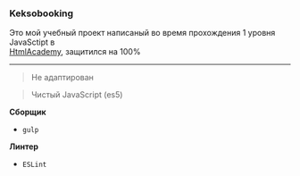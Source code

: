 ### Keksobooking
Это мой учебный проект написаный во время прохождения 1 уровня JavaSctipt в   
[HtmlAcademy](https://htmlacademy.ru/profile/dean), защитился на 100%

---

> Не адаптирован  

> Чистый JavaScript (es5)

**Сборщик**
* `gulp`

**Линтер**
* `ESLint` 

